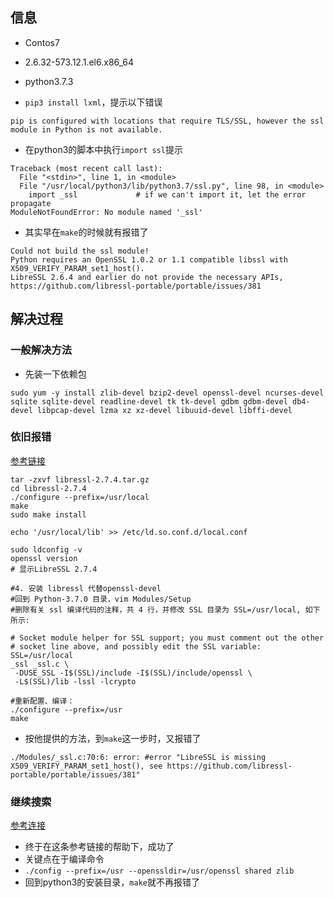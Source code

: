 ## 信息
- Contos7
- 2.6.32-573.12.1.el6.x86_64
- python3.7.3

- ``pip3 install lxml``，提示以下错误
```
pip is configured with locations that require TLS/SSL, however the ssl module in Python is not available.
```

- 在python3的脚本中执行``import ssl``提示
```
Traceback (most recent call last):
  File "<stdin>", line 1, in <module>
  File "/usr/local/python3/lib/python3.7/ssl.py", line 98, in <module>
    import _ssl             # if we can't import it, let the error propagate
ModuleNotFoundError: No module named '_ssl'
```

- 其实早在``make``的时候就有报错了
```
Could not build the ssl module!
Python requires an OpenSSL 1.0.2 or 1.1 compatible libssl with X509_VERIFY_PARAM_set1_host().
LibreSSL 2.6.4 and earlier do not provide the necessary APIs, https://github.com/libressl-portable/portable/issues/381
```
## 解决过程
### 一般解决方法
- 先装一下依赖包

```
sudo yum -y install zlib-devel bzip2-devel openssl-devel ncurses-devel sqlite sqlite-devel readline-devel tk tk-devel gdbm gdbm-devel db4-devel libpcap-devel lzma xz xz-devel libuuid-devel libffi-devel
```

### 依旧报错
[参考链接](https://blog.csdn.net/devalone/article/details/82459276)

```
tar -zxvf libressl-2.7.4.tar.gz
cd libressl-2.7.4
./configure --prefix=/usr/local
make
sudo make install

echo '/usr/local/lib' >> /etc/ld.so.conf.d/local.conf 

sudo ldconfig -v
openssl version
# 显示LibreSSL 2.7.4

#4. 安装 libressl 代替openssl-devel
#回到 Python-3.7.0 目录，vim Modules/Setup
#删除有关 ssl 编译代码的注释，共 4 行，并修改 SSL 目录为 SSL=/usr/local, 如下所示:

# Socket module helper for SSL support; you must comment out the other
# socket line above, and possibly edit the SSL variable:
SSL=/usr/local
_ssl _ssl.c \
 -DUSE_SSL -I$(SSL)/include -I$(SSL)/include/openssl \
 -L$(SSL)/lib -lssl -lcrypto

#重新配置、编译：
./configure --prefix=/usr
make
```

- 按他提供的方法，到``make``这一步时，又报错了
```
./Modules/_ssl.c:70:6: error: #error "LibreSSL is missing X509_VERIFY_PARAM_set1_host(), see https://github.com/libressl-portable/portable/issues/381"
```

### 继续搜索
[参考连接](https://segmentfault.com/q/1010000015781670)

- 终于在这条参考链接的帮助下，成功了
- 关键点在于编译命令
- ``./config --prefix=/usr --openssldir=/usr/openssl shared zlib``
- 回到python3的安装目录，``make``就不再报错了

